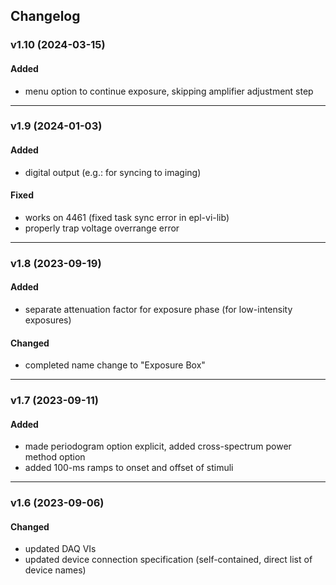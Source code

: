 ## Changelog

### v1.10 (2024-03-15)
#### Added
- menu option to continue exposure, skipping amplifier adjustment step

---

### v1.9 (2024-01-03)
#### Added
- digital output (e.g.: for syncing to imaging)
#### Fixed
- works on 4461 (fixed task sync error in epl-vi-lib)
- properly trap voltage overrange error

---

### v1.8 (2023-09-19)
#### Added
- separate attenuation factor for exposure phase (for low-intensity exposures)

#### Changed
- completed name change to "Exposure Box"

---

### v1.7 (2023-09-11)
#### Added
- made periodogram option explicit, added cross-spectrum power method option
- added 100-ms ramps to onset and offset of stimuli

---

### v1.6 (2023-09-06)
#### Changed
- updated DAQ VIs
- updated device connection specification (self-contained, direct list of device names)
 
